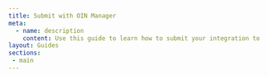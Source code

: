 ```yaml
---
title: Submit with OIN Manager
meta:
  - name: description
    content: Use this guide to learn how to submit your integration to Okta for publication using the Okta Integration Network (OIN) Manager.
layout: Guides
sections:
 - main
---
```

